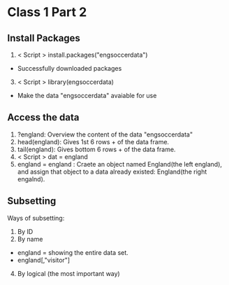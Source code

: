 # Class 1 Part 2
## Install Packages
1. < Script > install.packages("engsoccerdata")
+ Successfully downloaded packages
3. < Script > library(engsoccerdata)
+ Make the data "engsoccerdata" avaiable for use
## Access the data
1. ?england: Overview the content of the data "engsoccerdata"
2. head(england): Gives 1st 6 rows + of the data frame.
3. tail(england): Gives bottom 6 rows + of the data frame. 
4. < Script > dat = england
5. england = england : Craete an object named England(the left england), and assign that object to a data already existed: England(the right engalnd).
## Subsetting
Ways of subsetting: 
1. By ID
2. By name
+ england = showing the entire data set. 
+ england[,"visitor"]
4. By logical (the most important way)

